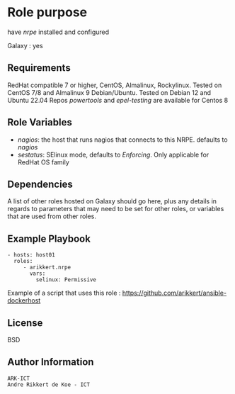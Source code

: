 Role purpose
============

have *nrpe* installed and configured

Galaxy : yes

Requirements
------------

RedHat compatible 7 or higher, CentOS, Almalinux, Rockylinux.
Tested on CentOS 7/8 and Almalinux 9
Debian/Ubuntu.
Tested on Debian 12 and Ubuntu 22.04
Repos *powertools* and *epel-testing* are available for Centos 8

Role Variables
--------------

- *nagios*: the host that runs nagios that connects to this NRPE. defaults to *nagios*
- *sestatus*: SElinux mode, defaults to *Enforcing*. Only applicable for RedHat OS family

Dependencies
------------

A list of other roles hosted on Galaxy should go here, plus any details in regards to parameters that may need to be set for other roles, or variables that are used from other roles.

Example Playbook
----------------

    - hosts: host01
      roles:
         - arikkert.nrpe
           vars:
             selinux: Permissive

Example of a script that uses this role : https://github.com/arikkert/ansible-dockerhost

License
-------

BSD

Author Information
------------------

    ARK-ICT
    Andre Rikkert de Koe - ICT
